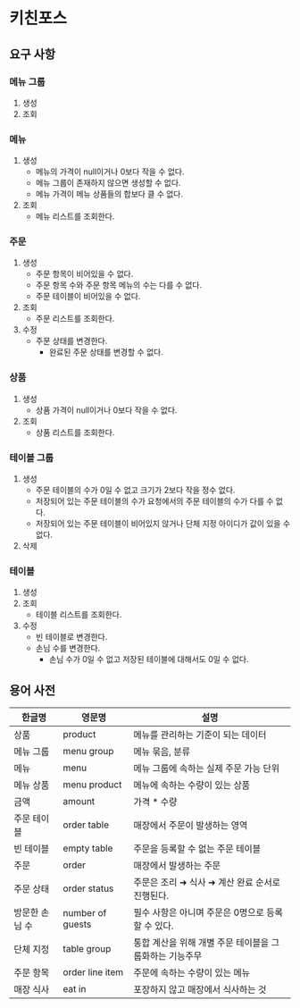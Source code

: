# 키친포스

## 요구 사항
### 메뉴 그룹
1. 생성
2. 조회
### 메뉴
1. 생성
   - 메뉴의 가격이 null이거나 0보다 작을 수 없다.
   - 메뉴 그룹이 존재하지 않으면 생성할 수 없다.
   - 메뉴 가격이 메뉴 상품들의 합보다 클 수 없다.
2. 조회
   - 메뉴 리스트를 조회한다. 
### 주문
1. 생성
    - 주문 항목이 비어있을 수 없다.
    - 주문 항목 수와 주문 항목 메뉴의 수는 다를 수 없다.
    - 주문 테이블이 비어있을 수 없다.
2. 조회
   - 주문 리스트를 조회한다.
3. 수정
   - 주문 상태를 변경한다.
     - 완료된 주문 상태를 변경할 수 없다.
### 상품
1. 생성
   - 상품 가격이 null이거나 0보다 작을 수 없다.
2. 조회
   - 상품 리스트를 조회한다. 
### 테이블 그룹 
1. 생성
   - 주문 테이블의 수가 0일 수 없고 크기가 2보다 작을 정수 없다.
   - 저장되어 있는 주문 테이블의 수가 요청에서의 주문 테이블의 수가 다를 수 없다.
   - 저장되어 있는 주문 테이블이 비어있지 않거나 단체 지정 아이디가 값이 있을 수 없다.
2. 삭제
### 테이블
1. 생성
2. 조회
   - 테이블 리스트를 조회한다.
3. 수정
   - 빈 테이블로 변경한다.
   - 손님 수를 변경한다.
     - 손님 수가 0일 수 없고 저장된 테이블에 대해서도 0일 수 없다.

## 용어 사전

| 한글명 | 영문명 | 설명 |
| --- | --- | --- |
| 상품 | product | 메뉴를 관리하는 기준이 되는 데이터 |
| 메뉴 그룹 | menu group | 메뉴 묶음, 분류 |
| 메뉴 | menu | 메뉴 그룹에 속하는 실제 주문 가능 단위 |
| 메뉴 상품 | menu product | 메뉴에 속하는 수량이 있는 상품 |
| 금액 | amount | 가격 * 수량 |
| 주문 테이블 | order table | 매장에서 주문이 발생하는 영역 |
| 빈 테이블 | empty table | 주문을 등록할 수 없는 주문 테이블 |
| 주문 | order | 매장에서 발생하는 주문 |
| 주문 상태 | order status | 주문은 조리 ➜ 식사 ➜ 계산 완료 순서로 진행된다. |
| 방문한 손님 수 | number of guests | 필수 사항은 아니며 주문은 0명으로 등록할 수 있다. |
| 단체 지정 | table group | 통합 계산을 위해 개별 주문 테이블을 그룹화하는 기능주무 |
| 주문 항목 | order line item | 주문에 속하는 수량이 있는 메뉴 |
| 매장 식사 | eat in | 포장하지 않고 매장에서 식사하는 것 |

